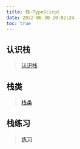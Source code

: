 ```yaml
---
title: 栈-TypeScirpt
date: 2022-06-30 20:02:24
toc: true
---
```


## 认识栈
>[认识栈](/All/algorithm-ts/Stack/knowledge "栈认识")

## 栈类
>[栈类](/All/algorithm-ts/Stack/StackClass "栈类")

## 栈练习
>[练习](/All/algorithm-ts/Stack/practice "练习")